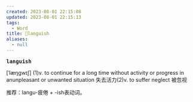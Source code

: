 ```yaml
---
created: 2023-08-01 22:15:08
updated: 2023-08-01 22:15:13
tags:
  - Word
title: 📖languish
aliases:
  - null
---
```


<pre><strong>languish</strong></pre>
[ˈlæŋgwɪʃ]
(1)v. to continue for a long time without activity or progress in anunpleasant or unwanted situation 失去活⼒(2)v. to suffer neglect 被忽视

推荐：langu-疲倦 + -ish表动词。